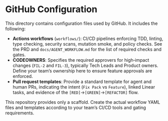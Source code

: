 # GitHub Configuration

This directory contains configuration files used by GitHub.  It includes the following:

- **Actions workflows** (`workflows/`): CI/CD pipelines enforcing TDD, linting, type checking, security scans, mutation smoke, and policy checks.  See the PRD and `docs/AGENT_WORKFLOW.md` for the list of required checks and gates.
- **CODEOWNERS**: Specifies the required approvers for high‑impact changes (`FIL‑2` and `FIL‑3`), typically Tech Leads and Product owners.  Define your team’s ownership here to ensure feature approvals are enforced.
- **Pull request templates**: Provide a standard template for agent and human PRs, indicating the intent (`Fix Pack` vs `Feature`), linked Linear tasks, and evidence of the `[RED]`→`[GREEN]`→`[REFACTOR]` flow.

This repository provides only a scaffold.  Create the actual workflow YAML files and templates according to your team’s CI/CD tools and gating requirements.